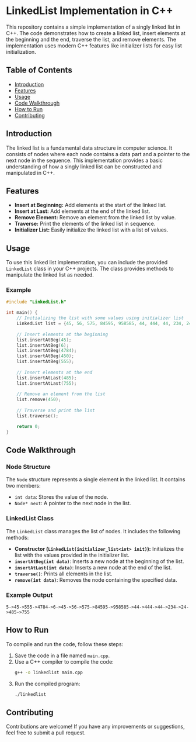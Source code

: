 # LinkedList Implementation in C++

This repository contains a simple implementation of a singly linked list in C++. The code demonstrates how to create a linked list, insert elements at the beginning and the end, traverse the list, and remove elements. The implementation uses modern C++ features like initializer lists for easy list initialization.

## Table of Contents
- [Introduction](#introduction)
- [Features](#features)
- [Usage](#usage)
- [Code Walkthrough](#code-walkthrough)
- [How to Run](#how-to-run)
- [Contributing](#contributing)


## Introduction

The linked list is a fundamental data structure in computer science. It consists of nodes where each node contains a data part and a pointer to the next node in the sequence. This implementation provides a basic understanding of how a singly linked list can be constructed and manipulated in C++.

## Features

- **Insert at Beginning:** Add elements at the start of the linked list.
- **Insert at Last:** Add elements at the end of the linked list.
- **Remove Element:** Remove an element from the linked list by value.
- **Traverse:** Print the elements of the linked list in sequence.
- **Initializer List:** Easily initialize the linked list with a list of values.

## Usage

To use this linked list implementation, you can include the provided `LinkedList` class in your C++ projects. The class provides methods to manipulate the linked list as needed.

### Example

```cpp
#include "LinkedList.h"

int main() {
    // Initializing the list with some values using initializer list
    LinkedList list = {45, 56, 575, 84595, 958585, 44, 444, 44, 234, 24};
    
    // Insert elements at the beginning
    list.insertAtBeg(45);
    list.insertAtBeg(6);
    list.insertAtBeg(4784);
    list.insertAtBeg(450);
    list.insertAtBeg(555);
    
    // Insert elements at the end
    list.insertAtLast(485);
    list.insertAtLast(755);
    
    // Remove an element from the list
    list.remove(450);
    
    // Traverse and print the list
    list.traverse();

    return 0;
}
```

## Code Walkthrough

### Node Structure

The `Node` structure represents a single element in the linked list. It contains two members:
- `int data`: Stores the value of the node.
- `Node* next`: A pointer to the next node in the list.

### LinkedList Class

The `LinkedList` class manages the list of nodes. It includes the following methods:

- **Constructor (`LinkedList(initializer_list<int> init)`):** Initializes the list with the values provided in the initializer list.
- **`insertAtBeg(int data)`**: Inserts a new node at the beginning of the list.
- **`insertAtLast(int data)`**: Inserts a new node at the end of the list.
- **`traverse()`**: Prints all elements in the list.
- **`remove(int data)`**: Removes the node containing the specified data.

### Example Output

```
5->45->555->4784->6->45->56->575->84595->958585->44->444->44->234->24->485->755
```

## How to Run

To compile and run the code, follow these steps:

1. Save the code in a file named `main.cpp`.
2. Use a C++ compiler to compile the code:
   ```bash
   g++ -o linkedlist main.cpp
   ```
3. Run the compiled program:
   ```bash
   ./linkedlist
   ```

## Contributing

Contributions are welcome! If you have any improvements or suggestions, feel free to submit a pull request.

